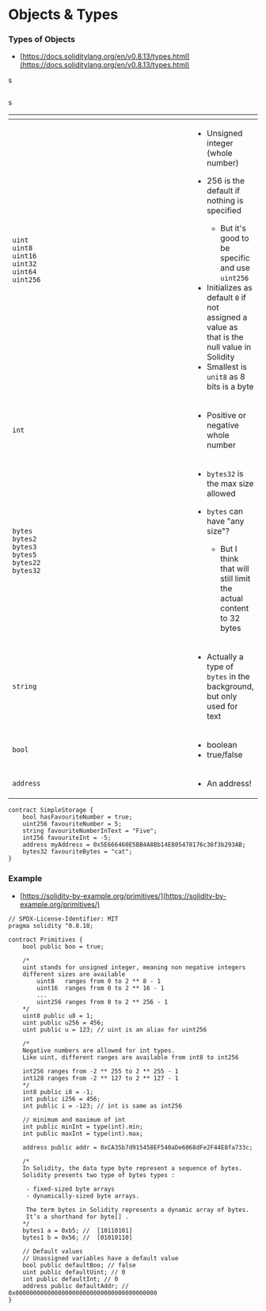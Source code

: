# Objects & Types

### Types of Objects

* [https://docs.soliditylang.org/en/v0.8.13/types.html](https://docs.soliditylang.org/en/v0.8.13/types.html)

s

```solidity
```

s

<table data-header-hidden data-full-width="true"><thead><tr><th width="388"></th><th></th></tr></thead><tbody><tr><td><pre class="language-solidity"><code class="lang-solidity">uint
uint8
uint16
uint32
uint64
uint256
</code></pre></td><td><ul><li>Unsigned integer (whole number)</li><li><p>256 is the default if nothing is specified</p><ul><li>But it's good to be specific and use <code>uint256</code></li></ul></li><li>Initializes as default <code>0</code> if not assigned a value as that is the null value in Solidity</li><li>Smallest is <code>unit8</code> as 8 bits is a byte</li></ul></td></tr><tr><td><pre class="language-solidity"><code class="lang-solidity">int
</code></pre></td><td><ul><li>Positive or negative whole number</li></ul></td></tr><tr><td><pre class="language-solidity"><code class="lang-solidity">bytes
bytes2
bytes3
bytes5
bytes22
bytes32
</code></pre></td><td><ul><li><code>bytes32</code> is the max size allowed</li><li><p><code>bytes</code> can have "any size"?</p><ul><li>But I think that will still limit the actual content to 32 bytes</li></ul></li></ul></td></tr><tr><td><pre class="language-solidity"><code class="lang-solidity">string
</code></pre></td><td><ul><li>Actually a type of <code>bytes</code> in the background, but only used for text</li></ul></td></tr><tr><td><pre class="language-solidity"><code class="lang-solidity">bool
</code></pre></td><td><ul><li>boolean</li><li>true/false</li></ul></td></tr><tr><td><pre class="language-solidity"><code class="lang-solidity">address
</code></pre></td><td><ul><li>An address!</li></ul></td></tr></tbody></table>

```solidity
contract SimpleStorage {
    bool hasFavouriteNumber = true;
    uint256 favouriteNumber = 5;
    string favouriteNumberInText = "Five";
    int256 favouriteInt = -5;
    address myAddress = 0x5E666460E5BB4A8Bb14E805478176c36f3b293AB;
    bytes32 favouriteBytes = "cat";
}
```

### Example

* [https://solidity-by-example.org/primitives/](https://solidity-by-example.org/primitives/)

```solidity
// SPDX-License-Identifier: MIT
pragma solidity ^0.8.18;

contract Primitives {
    bool public boo = true;

    /*
    uint stands for unsigned integer, meaning non negative integers
    different sizes are available
        uint8   ranges from 0 to 2 ** 8 - 1
        uint16  ranges from 0 to 2 ** 16 - 1
        ...
        uint256 ranges from 0 to 2 ** 256 - 1
    */
    uint8 public u8 = 1;
    uint public u256 = 456;
    uint public u = 123; // uint is an alias for uint256

    /*
    Negative numbers are allowed for int types.
    Like uint, different ranges are available from int8 to int256
    
    int256 ranges from -2 ** 255 to 2 ** 255 - 1
    int128 ranges from -2 ** 127 to 2 ** 127 - 1
    */
    int8 public i8 = -1;
    int public i256 = 456;
    int public i = -123; // int is same as int256

    // minimum and maximum of int
    int public minInt = type(int).min;
    int public maxInt = type(int).max;

    address public addr = 0xCA35b7d915458EF540aDe6068dFe2F44E8fa733c;

    /*
    In Solidity, the data type byte represent a sequence of bytes. 
    Solidity presents two type of bytes types :

     - fixed-sized byte arrays
     - dynamically-sized byte arrays.
     
     The term bytes in Solidity represents a dynamic array of bytes. 
     It’s a shorthand for byte[] .
    */
    bytes1 a = 0xb5; //  [10110101]
    bytes1 b = 0x56; //  [01010110]

    // Default values
    // Unassigned variables have a default value
    bool public defaultBoo; // false
    uint public defaultUint; // 0
    int public defaultInt; // 0
    address public defaultAddr; // 0x0000000000000000000000000000000000000000
}
```







